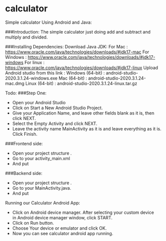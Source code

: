 # calculator

Simple calculator Using Android and Java:
 
###Introduction:
The simple  calculator just doing add and subtract and multiply and divided.

###Installing Dependencies:
Download Java JDK:
For Mac : https://www.oracle.com/java/technologies/downloads/#jdk17-mac
For Windows : https://www.oracle.com/java/technologies/downloads/#jdk17-windows
For linux : https://www.oracle.com/java/technologies/downloads/#jdk17-linux
Upload Android studio from this link :
Windows (64-bit) :  android-studio-2020.3.1.24-windows.exe
Mac (64-bit) : android-studio-2020.3.1.24-mac.dmg
Linux (64-bit) :  android-studio-2020.3.1.24-linux.tar.gz

Todo:
###Step One:
* Open your Android Studio
* Click on Start a New Android Studio Project.
* Give your Application Name, and leave other fields blank as it is, then click NEXT.
* Select the Empty Activity and click NEXT.
* Leave the activity name MainActivity as it is and leave everything as it is. Click Finish.

###Frontend side:
* Open your project structure .
* Go to your activity_main.xml
* And put 

###Backend side:

* Open your project structure .
* Go to your MainActivity.java.
* And put 

Running our Calculator Android App:
* Click on Android device manager. After selecting your custom device in Android device manager window, click START.
* Click on Run button.
* Choose Your device or emulator and click OK.
* Now you can see calculator android app running.









